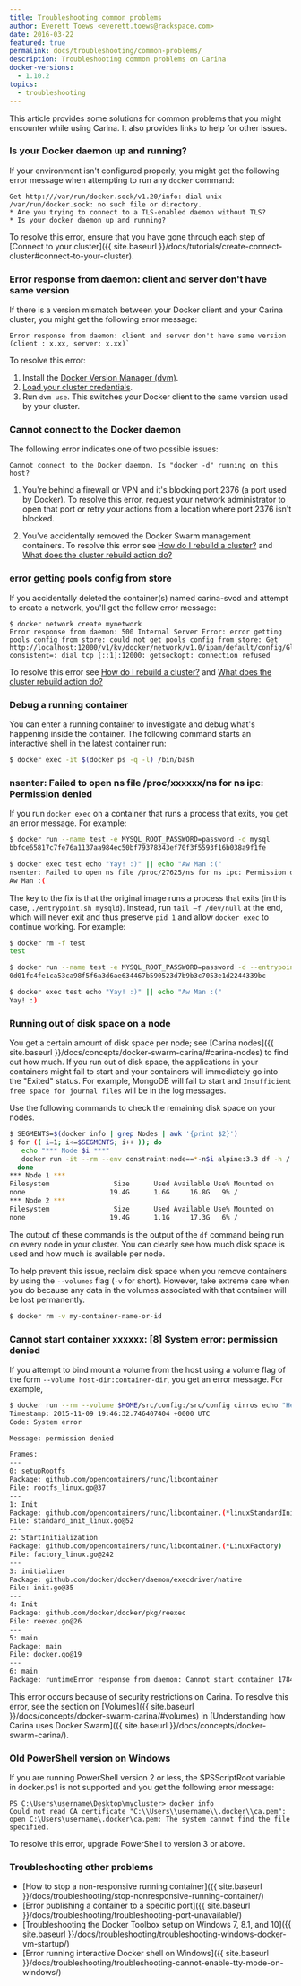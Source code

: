 ```yaml
---
title: Troubleshooting common problems
author: Everett Toews <everett.toews@rackspace.com>
date: 2016-03-22
featured: true
permalink: docs/troubleshooting/common-problems/
description: Troubleshooting common problems on Carina
docker-versions:
  - 1.10.2
topics:
  - troubleshooting
---
```


This article provides some solutions for common problems that you might encounter while using Carina. It also provides links to help for other issues.

### Is your Docker daemon up and running?

If your environment isn't configured properly, you might get the following error message when attempting to run any `docker` command:

```
Get http:///var/run/docker.sock/v1.20/info: dial unix /var/run/docker.sock: no such file or directory.
* Are you trying to connect to a TLS-enabled daemon without TLS?
* Is your docker daemon up and running?
```

To resolve this error, ensure that you have gone through each step of [Connect to your cluster]({{ site.baseurl }}/docs/tutorials/create-connect-cluster#connect-to-your-cluster).

### Error response from daemon: client and server don't have same version

If there is a version mismatch between your Docker client and your Carina cluster, you might get the following error message:

```
Error response from daemon: client and server don't have same version (client : x.xx, server: x.xx)`
```

To resolve this error:

1. Install the [Docker Version Manager (dvm)][dvm].
2. [Load your cluster credentials][carina-creds].
3. Run `dvm use`. This switches your Docker client to the same version used by your cluster.

### Cannot connect to the Docker daemon

The following error indicates one of two possible issues:

```
Cannot connect to the Docker daemon. Is "docker -d" running on this host?
```  

1. You're behind a firewall or VPN and it's blocking port 2376 (a port used by Docker). To resolve this error, request your network administrator to open that port or retry your actions from a location where port 2376 isn't blocked.

2. You've accidentally removed the Docker Swarm management containers. To resolve this error see [How do I rebuild a cluster?][rebuild] and [What does the cluster rebuild action do?][rebuild-do]

### error getting pools config from store

If you accidentally deleted the container(s) named carina-svcd and attempt to create a network, you'll get the follow error message:

```
$ docker network create mynetwork
Error response from daemon: 500 Internal Server Error: error getting pools config from store: could not get pools config from store: Get http://localhost:12000/v1/kv/docker/network/v1.0/ipam/default/config/GlobalDefault/?consistent=: dial tcp [::1]:12000: getsockopt: connection refused
```

To resolve this error see [How do I rebuild a cluster?][rebuild] and [What does the cluster rebuild action do?][rebuild-do]

### Debug a running container

You can enter a running container to investigate and debug what's happening inside the container. The following command starts an interactive shell in the latest container run:

```bash
$ docker exec -it $(docker ps -q -l) /bin/bash
```

### nsenter: Failed to open ns file /proc/xxxxxx/ns for ns ipc: Permission denied

If you run `docker exec` on a container that runs a process that exits, you get an error message. For example:

```bash
$ docker run --name test -e MYSQL_ROOT_PASSWORD=password -d mysql
bbfce65817c7fe76a1137aa984ec50bf79378343ef70f3f5593f16b038a9f1fe

$ docker exec test echo "Yay! :)" || echo "Aw Man :("
nsenter: Failed to open ns file /proc/27625/ns for ns ipc: Permission denied
Aw Man :(
```

The key to the fix is that the original image runs a process that exits (in this case, `./entrypoint.sh mysqld`). Instead, run `tail –f /dev/null` at the end, which will never exit and thus preserve `pid 1` and allow `docker exec` to continue working. For example:

```bash
$ docker rm -f test
test

$ docker run --name test -e MYSQL_ROOT_PASSWORD=password -d --entrypoint /bin/bash mysql -c "./entrypoint.sh mysqld && tail -f /dev/null"
0d01fc4fe1ca53ca98f5f6a3d6ae634467b590523d7b9b3c7053e1d2244339bc

$ docker exec test echo "Yay! :)" || echo "Aw Man :("
Yay! :)
```

### Running out of disk space on a node

You get a certain amount of disk space per node; see [Carina nodes]({{ site.baseurl }}/docs/concepts/docker-swarm-carina/#carina-nodes) to find out how much. If you run out of disk space, the applications in your containers might fail to start and your containers will immediately go into the "Exited" status. For example, MongoDB will fail to start and `Insufficient free space for journal files` will be in the log messages.

Use the following commands to check the remaining disk space on your nodes.

```bash
$ SEGMENTS=$(docker info | grep Nodes | awk '{print $2}')
$ for (( i=1; i<=$SEGMENTS; i++ )); do
   echo "*** Node $i ***"
   docker run -it --rm --env constraint:node==*-n$i alpine:3.3 df -h /
  done
*** Node 1 ***
Filesystem                Size      Used Available Use% Mounted on
none                     19.4G      1.6G     16.8G   9% /
*** Node 2 ***
Filesystem                Size      Used Available Use% Mounted on
none                     19.4G      1.1G     17.3G   6% /
```

The output of these commands is the output of the `df` command being run on every node in your cluster. You can clearly see how much disk space is used and how much is available per node.

To help prevent this issue, reclaim disk space when you remove containers by using the `--volumes` flag (`-v` for short). However, take extreme care when you do because any data in the volumes associated with that container will be lost permanently.

```bash
$ docker rm -v my-container-name-or-id
```

### Cannot start container xxxxxx: [8] System error: permission denied

If you attempt to bind mount a volume from the host using a volume flag of the form `--volume host-dir:container-dir`, you get an error message. For example,

```bash
$ docker run --rm --volume $HOME/src/config:/src/config cirros echo "Hello"
Timestamp: 2015-11-09 19:46:32.746407404 +0000 UTC
Code: System error

Message: permission denied

Frames:
---
0: setupRootfs
Package: github.com/opencontainers/runc/libcontainer
File: rootfs_linux.go@37
---
1: Init
Package: github.com/opencontainers/runc/libcontainer.(*linuxStandardInit)
File: standard_init_linux.go@52
---
2: StartInitialization
Package: github.com/opencontainers/runc/libcontainer.(*LinuxFactory)
File: factory_linux.go@242
---
3: initializer
Package: github.com/docker/docker/daemon/execdriver/native
File: init.go@35
---
4: Init
Package: github.com/docker/docker/pkg/reexec
File: reexec.go@26
---
5: main
Package: main
File: docker.go@19
---
6: main
Package: runtimeError response from daemon: Cannot start container 1784f91f2f2cbd88c0eab24d24f7cfa7b7bf9cc882b28d02509e23238648c786: [8] System error: permission denied
```

This error occurs because of security restrictions on Carina. To resolve this error, see the section on [Volumes]({{ site.baseurl }}/docs/concepts/docker-swarm-carina/#volumes) in [Understanding how Carina uses Docker Swarm]({{ site.baseurl }}/docs/concepts/docker-swarm-carina/).

### Old PowerShell version on Windows

If you are running PowerShell version 2 or less, the $PSScriptRoot variable in docker.ps1 is not supported and you get the following error message:

```
PS C:\Users\username\Desktop\mycluster> docker info
Could not read CA certificate "C:\\Users\\username\\.docker\\ca.pem": open C:\Users\username\.docker\ca.pem: The system cannot find the file specified.
```

To resolve this error, upgrade PowerShell to version 3 or above.

### Troubleshooting other problems

* [How to stop a non-responsive running container]({{ site.baseurl }}/docs/troubleshooting/stop-nonresponsive-running-container/)
* [Error publishing a container to a specific port]({{ site.baseurl }}/docs/troubleshooting/troubleshooting-port-unavailable/)
* [Troubleshooting the Docker Toolbox setup on Windows 7, 8.1, and 10]({{ site.baseurl }}/docs/troubleshooting/troubleshooting-windows-docker-vm-startup/)
* [Error running interactive Docker shell on Windows]({{ site.baseurl }}/docs/troubleshooting/troubleshooting-cannot-enable-tty-mode-on-windows/)

[dvm]: {{site.baseurl}}/docs/tutorials/docker-version-manager/
[carina-creds]: {{site.baseurl}}/docs/references/carina-credentials/
[rebuild]: {{site.baseurl}}/docs/reference/faq/#how-do-i-rebuild-a-cluster
[rebuild-do]: {{site.baseurl}}/docs/reference/faq/#what-does-the-cluster-rebuild-action-do
